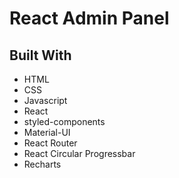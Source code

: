 # React Admin Panel

## Built With

* HTML
* CSS
* Javascript
* React
* styled-components
* Material-UI
* React Router
* React Circular Progressbar
* Recharts